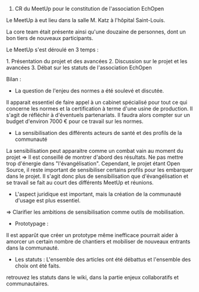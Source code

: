 1.  CR du MeetUp pour le constitution de l'association EchOpen

Le MeetUp à eut lieu dans la salle M. Katz à l'hôpital Saint-Louis.

La core team était présente ainsi qu'une douzaine de personnes, dont un
bon tiers de nouveaux participants.

Le MeetUp s'est déroulé en 3 temps :

1\. Présentation du projet et des avancées 2. Discussion sur le projet et
les avancées 3. Débat sur les statuts de l'association EchOpen

Bilan :

-   La question de l'enjeu des normes a été soulevé et discutée.

Il apparait essentiel de faire appel à un cabinet spécialisé pour tout
ce qui concerne les normes et la certification à terme d'une usine de
production. Il s'agit de réfléchir à d'éventuels partenariats. Il faudra
alors compter sur un budget d'environ 7000 € pour ce travail sur les
normes.

-   La sensibilisation des différents acteurs de santé et des profils de
    la communauté

La sensibilisation peut apparaitre comme un combat vain au moment du
projet =&gt; Il est conseillé de montrer d'abord des résultats. Ne pas
mettre trop d'énergie dans "l'évangélisation". Cependant, le projet
étant Open Source, il reste important de sensibiliser certains profils
pour les embarquer dans le projet. Il s'agit donc plus de
sensibilisation que d'évangélisation et se travail se fait au court des
différents MeetUp et réunions.

-   L'aspect juridique est important, mais la création de la communauté
    d'usage est plus essentiel.

=&gt; Clarifier les ambitions de sensibilisation comme outils de
mobilisation.

-   Prototypage :

Il est apparût que créer un prototype même inefficace pourrait aider à
amorcer un certain nombre de chantiers et mobiliser de nouveaux entrants
dans la communauté.

-   Les statuts : L'ensemble des articles ont été débattus et l'ensemble
    des choix ont été faits.

retrouvez les statuts dans le wiki, dans la partie enjeux collaboratifs
et communautaires.

